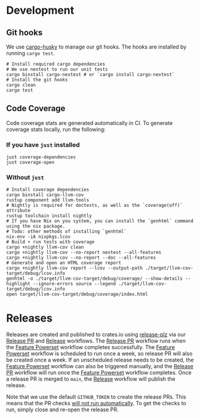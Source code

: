 # Development

## Git hooks

We use [cargo-husky](https://crates.io/crates/cargo-husky) to manage our git hooks. The hooks are installed by running
`cargo test`.

```shell
# Install required cargo dependencies
# We use nextest to run our unit tests
cargo binstall cargo-nextest # or `cargo install cargo-nextest`
# Install the git hooks
cargo clean
cargo test
```

## Code Coverage

Code coverage stats are generated automatically in CI. To generate coverage stats locally, run the following:

### If you have `just` installed

```shell
just coverage-dependencies
just coverage-open
```

### Without `just`

```shell
# Install coverage dependencies
cargo binstall cargo-llvm-cov
rustup component add llvm-tools
# Nightly is required for doctests, as well as the `coverage(off)` attribute
rustup toolchain install nightly
# If you have Nix on you system, you can install the `genhtml` command using the nix package.
# Todo: other methods of installing `genhtml`
nix-env -iA nixpkgs.lcov
# Build + run tests with coverage
cargo +nightly llvm-cov clean
cargo +nightly llvm-cov --no-report nextest --all-features 
cargo +nightly llvm-cov --no-report --doc --all-features
# Generate and open an HTML coverage report
cargo +nightly llvm-cov report --lcov --output-path ./target/llvm-cov-target/debug/lcov.info
genhtml -o ./target/llvm-cov-target/debug/coverage/ --show-details --highlight --ignore-errors source --legend ./target/llvm-cov-target/debug/lcov.info
open target/llvm-cov-target/debug/coverage/index.html
```

# Releases

Releases are created and published to crates.io using [release-plz](https://github.com/MarcoIeni/release-plz) via
our [Release PR][ReleasePRLink] and [Release][ReleaseLink] workflows. The [Release PR][ReleasePRLink] workflow runs when
the [Feature Powerset][FeaturePowersetLink] workflow completes successfully. The [Feature Powerset][FeaturePowersetLink]
workflow is scheduled to run once a week, so release PR will also be created once a week. If an unscheduled release
needs to be created, the [Feature Powerset][FeaturePowersetLink] workflow can also be triggered manually, and
the [Release PR][ReleasePRLink] workflow will run once the [Feature Powerset][FeaturePowersetLink] workflow completes.
Once a release PR is merged to `main`, the [Release][ReleaseLink] workflow will publish the release.

Note that we use the default `GITHUB_TOKEN` to create the release PRs. This means that the PR checks [will not
run automatically](https://docs.github.com/en/actions/security-guides/automatic-token-authentication#using-the-github_token-in-a-workflow).
To get the checks to run, simply close and re-open the release PR.

[ReleaseLink]: https://github.com/roadster-rs/roadster/blob/main/.github/workflows/release.yml

[ReleasePRLink]: https://github.com/roadster-rs/roadster/blob/main/.github/workflows/release_pr.yml

[FeaturePowersetLink]: https://github.com/roadster-rs/roadster/blob/main/.github/workflows/feature_powerset.yml
